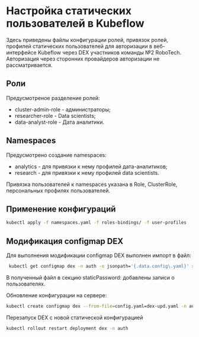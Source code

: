 # Настройка статических пользователей в Kubeflow

Здесь приведены файлы конфигурации ролей, привязок ролей, профилей статических пользователей для авторизации в веб-интерфейсе Kubeflow через DEX участников команды №2 RoboTech.
Авторизация через сторонних провайдеров авторизации не рассматривается.

## Роли

Предусмотреное разделение ролей:

- cluster-admin-role - администраторы;
- researcher-role - Data scientists;
- data-analyst-role - Дата аналитики.

## Namespaces

Предусмотрено создание namespaces:

- analytics - для привязки к нему профилей дата-аналитиков;
- research - для привязки к нему профилей data scientists.

Привязка пользователей к namespaces указана в Role, ClusterRole, персональных профилях пользователей.

## Применение конфигураций

``` bash
kubectl apply -f namespaces.yaml -f roles-bindings/ -f user-profiles
```

## Модификация configmap DEX

Для выполнения модификации configmap DEX выполнен импорт в файл:

``` bash
 kubectl get configmap dex -n auth -o jsonpath='{.data.config\.yaml}' > dex-upd.yaml
```

В полученный файл в секцию staticPassword: добавлены записи о пользователях.

Обновление конфигурации на сервере:

``` bash
kubectl create configmap dex --from-file=config.yaml=dex-upd.yaml -n auth --dry-run=client -o yaml | kubectl apply -f -
```

Перезапуск DEX с новой статической конфигурацией

``` bash
kubectl rollout restart deployment dex -n auth
```

